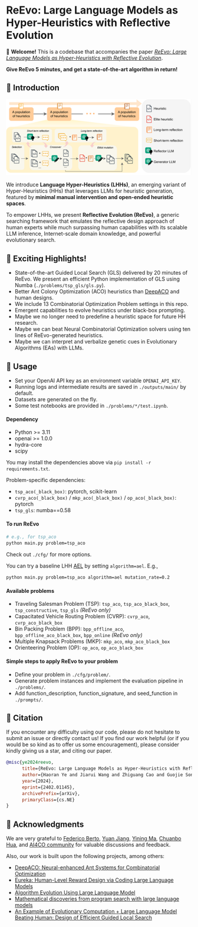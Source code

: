 # ReEvo: Large Language Models as Hyper-Heuristics with Reflective Evolution

🥳 **Welcome!** This is a codebase that accompanies the paper [*ReEvo: Large Language Models as Hyper-Heuristics with Reflective Evolution*](https://arxiv.org/abs/2402.01145).

**Give ReEvo 5 minutes, and get a state-of-the-art algorithm in return!**


## 🚀 Introduction

![Diagram of ReEvo](./assets/reevo.png)

We introduce **Language Hyper-Heuristics (LHHs)**, an emerging variant of Hyper-Heuristics (HHs) that leverages LLMs for heuristic generation, featured by **minimal manual intervention and open-ended heuristic spaces**.

To empower LHHs, we present **Reflective Evolution (ReEvo)**, a generic searching framework that emulates the reflective design approach of human experts while much surpassing human capabilities with its scalable LLM inference, Internet-scale domain knowledge, and powerful evolutionary search.


## 🌟 Exciting Highlights!

- State-of-the-art Guided Local Search (GLS) delivered by 20 minutes of ReEvo. We present an efficient Python implementation of GLS using Numba (`./problems/tsp_gls/gls.py`).
- Better Ant Colony Optimization (ACO) heuristics than [DeepACO](https://github.com/henry-yeh/DeepACO) and human designs.
- We include 13 Combinatorial Optimization Problem settings in this repo.
- Emergent capabilities to evolve heuristics under black-box prompting.
- Maybe we no longer need to predefine a heuristic space for future HH research.
- Maybe we can beat Neural Combinatorial Optimization solvers using ten lines of ReEvo-generated heuristics.
- Maybe we can interpret and verbalize genetic cues in Evolutionary Algorithms (EAs) with LLMs.


## 🔑 Usage

- Set your OpenAI API key as an environment variable `OPENAI_API_KEY`.
- Running logs and intermediate results are saved in `./outputs/main/` by default.
- Datasets are generated on the fly.
- Some test notebooks are provided in `./problems/*/test.ipynb`.

#### Dependency

- Python >= 3.11
- openai >= 1.0.0
- hydra-core
- scipy

You may install the dependencies above via `pip install -r requirements.txt`.

Problem-specific dependencies:

- `tsp_aco(_black_box)`: pytorch, scikit-learn
- `cvrp_aco(_black_box)` / `mkp_aco(_black_box)` / `op_aco(_black_box)`: pytorch
- `tsp_gls`: numba==0.58


#### To run ReEvo
```bash
# e.g., for tsp_aco
python main.py problem=tsp_aco
```
Check out `./cfg/` for more options.

You can try a baseline LHH [AEL](https://arxiv.org/abs/2311.15249) by setting `algorithm=ael`. E.g.,
```bash
python main.py problem=tsp_aco algorithm=ael mutation_rate=0.2
```

#### Available problems
- Traveling Salesman Problem (TSP): `tsp_aco`, `tsp_aco_black_box`, `tsp_constructive`, `tsp_gls` *(ReEvo only)*
- Capacitated Vehicle Routing Problem (CVRP): `cvrp_aco`, `cvrp_aco_black_box`
- Bin Packing Problem (BPP): `bpp_offline_aco`, `bpp_offline_aco_black_box`, `bpp_online` *(ReEvo only)*
- Multiple Knapsack Problems (MKP): `mkp_aco`, `mkp_aco_black_box`
- Orienteering Problem (OP): `op_aco`, `op_aco_black_box`

#### Simple steps to apply ReEvo to your problem

- Define your problem in `./cfg/problem/`.
- Generate problem instances and implement the evaluation pipeline in `./problems/`.
- Add function_description, function_signature, and seed_function in `./prompts/`.


## 🤩 Citation

If you encounter any difficulty using our code, please do not hesitate to submit an issue or directly contact us! If you find our work helpful (or if you would be so kind as to offer us some encouragement), please consider kindly giving us a star, and citing our paper.

```bibtex
@misc{ye2024reevo,
      title={ReEvo: Large Language Models as Hyper-Heuristics with Reflective Evolution}, 
      author={Haoran Ye and Jiarui Wang and Zhiguang Cao and Guojie Song},
      year={2024},
      eprint={2402.01145},
      archivePrefix={arXiv},
      primaryClass={cs.NE}
}
```

## 🫡 Acknowledgments
We are very grateful to [Federico Berto](https://github.com/fedebotu), [Yuan Jiang](https://github.com/jiang-yuan), [Yining Ma](https://github.com/yining043), [Chuanbo Hua](https://github.com/cbhua), and [AI4CO community](https://github.com/ai4co) for valuable discussions and feedback.

Also, our work is built upon the following projects, among others:
- [DeepACO: Neural-enhanced Ant Systems for Combinatorial Optimization](https://github.com/henry-yeh/DeepACO)
- [Eureka: Human-Level Reward Design via Coding Large Language Models](https://github.com/eureka-research/Eureka)
- [Algorithm Evolution Using Large Language Model](https://arxiv.org/abs/2311.15249)
- [Mathematical discoveries from program search with large language models](https://github.com/google-deepmind/funsearch)
- [An Example of Evolutionary Computation + Large Language Model Beating Human: Design of Efficient Guided Local Search](https://arxiv.org/abs/2401.02051)
